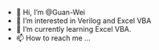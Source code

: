 - 👋 Hi, I’m @Guan-Wei
- 👀 I’m interested in Verilog and Excel VBA
- 🌱 I’m currently learning Excel VBA.
- 📫 How to reach me ...

<!---
Guan-Wei/Guan-Wei is a ✨ special ✨ repository because its `README.md` (this file) appears on your GitHub profile.
You can click the Preview link to take a look at your changes.
--->
